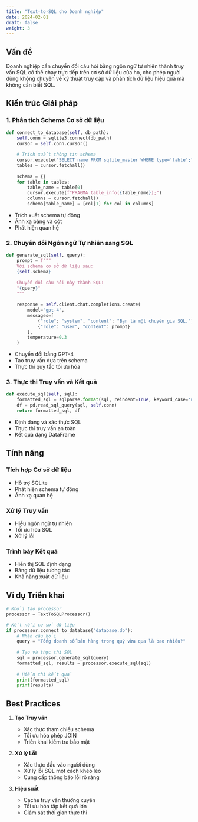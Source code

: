 ```yaml
---
title: "Text-to-SQL cho Doanh nghiệp"
date: 2024-02-01
draft: false
weight: 3
---
```



## Vấn đề
Doanh nghiệp cần chuyển đổi câu hỏi bằng ngôn ngữ tự nhiên thành truy vấn SQL có thể chạy trực tiếp trên cơ sở dữ liệu của họ, cho phép người dùng không chuyên về kỹ thuật truy cập và phân tích dữ liệu hiệu quả mà không cần biết SQL.

## Kiến trúc Giải pháp

### 1. Phân tích Schema Cơ sở dữ liệu
```python
def connect_to_database(self, db_path):
    self.conn = sqlite3.connect(db_path)
    cursor = self.conn.cursor()
    
    # Trích xuất thông tin schema
    cursor.execute("SELECT name FROM sqlite_master WHERE type='table';")
    tables = cursor.fetchall()
    
    schema = {}
    for table in tables:
        table_name = table[0]
        cursor.execute(f"PRAGMA table_info({table_name});")
        columns = cursor.fetchall()
        schema[table_name] = [col[1] for col in columns]
```
- Trích xuất schema tự động
- Ánh xạ bảng và cột
- Phát hiện quan hệ

### 2. Chuyển đổi Ngôn ngữ Tự nhiên sang SQL
```python
def generate_sql(self, query):
    prompt = f"""
    Với schema cơ sở dữ liệu sau:
    {self.schema}
    
    Chuyển đổi câu hỏi này thành SQL:
    "{query}"
    """
    
    response = self.client.chat.completions.create(
        model="gpt-4",
        messages=[
            {"role": "system", "content": "Bạn là một chuyên gia SQL."},
            {"role": "user", "content": prompt}
        ],
        temperature=0.3
    )
```
- Chuyển đổi bằng GPT-4
- Tạo truy vấn dựa trên schema
- Thực thi quy tắc tối ưu hóa

### 3. Thực thi Truy vấn và Kết quả
```python
def execute_sql(self, sql):
    formatted_sql = sqlparse.format(sql, reindent=True, keyword_case='upper')
    df = pd.read_sql_query(sql, self.conn)
    return formatted_sql, df
```
- Định dạng và xác thực SQL
- Thực thi truy vấn an toàn
- Kết quả dạng DataFrame

## Tính năng

### Tích hợp Cơ sở dữ liệu
- Hỗ trợ SQLite
- Phát hiện schema tự động
- Ánh xạ quan hệ

### Xử lý Truy vấn
- Hiểu ngôn ngữ tự nhiên
- Tối ưu hóa SQL
- Xử lý lỗi

### Trình bày Kết quả
- Hiển thị SQL định dạng
- Bảng dữ liệu tương tác
- Khả năng xuất dữ liệu

## Ví dụ Triển khai

```python
# Khởi tạo processor
processor = TextToSQLProcessor()

# Kết nối cơ sở dữ liệu
if processor.connect_to_database("database.db"):
    # Nhận câu hỏi
    query = "Tổng doanh số bán hàng trong quý vừa qua là bao nhiêu?"
    
    # Tạo và thực thi SQL
    sql = processor.generate_sql(query)
    formatted_sql, results = processor.execute_sql(sql)
    
    # Hiển thị kết quả
    print(formatted_sql)
    print(results)
```

## Best Practices

1. **Tạo Truy vấn**
   - Xác thực tham chiếu schema
   - Tối ưu hóa phép JOIN
   - Triển khai kiểm tra bảo mật

2. **Xử lý Lỗi**
   - Xác thực đầu vào người dùng
   - Xử lý lỗi SQL một cách khéo léo
   - Cung cấp thông báo lỗi rõ ràng

3. **Hiệu suất**
   - Cache truy vấn thường xuyên
   - Tối ưu hóa tập kết quả lớn
   - Giám sát thời gian thực thi

